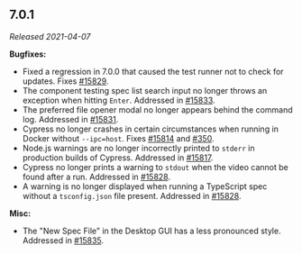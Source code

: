 ## 7.0.1

_Released 2021-04-07_

**Bugfixes:**

- Fixed a regression in 7.0.0 that caused the test runner not to check for
  updates. Fixes [#15829](https://github.com/cypress-io/cypress/issues/15829).
- The component testing spec list search input no longer throws an exception
  when hitting `Enter`. Addressed in
  [#15833](https://github.com/cypress-io/cypress/pull/15833).
- The preferred file opener modal no longer appears behind the command log.
  Addressed in [#15831](https://github.com/cypress-io/cypress/pull/15831).
- Cypress no longer crashes in certain circumstances when running in Docker
  without `--ipc=host`. Fixes
  [#15814](https://github.com/cypress-io/cypress/issues/15814) and
  [#350](https://github.com/cypress-io/cypress/issues/350).
- Node.js warnings are no longer incorrectly printed to `stderr` in production
  builds of Cypress. Addressed in
  [#15817](https://github.com/cypress-io/cypress/pull/15817).
- Cypress no longer prints a warning to `stdout` when the video cannot be found
  after a run. Addressed in
  [#15828](https://github.com/cypress-io/cypress/pull/15828).
- A warning is no longer displayed when running a TypeScript spec without a
  `tsconfig.json` file present. Addressed in
  [#15828](https://github.com/cypress-io/cypress/pull/15828).

**Misc:**

- The "New Spec File" in the Desktop GUI has a less pronounced style. Addressed
  in [#15835](https://github.com/cypress-io/cypress/pull/15835).
